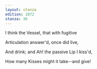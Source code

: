 ```yaml
---
layout: stanza
edition: 1872
stanza: 36
---
```


I think the Vessel, that with fugitive

Articulation answer'd, once did live,

And drink; and Ah! the passive Lip I kiss'd,

How many Kisses might it take--and give!
